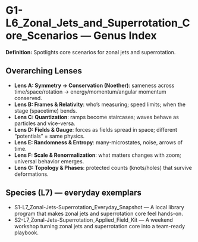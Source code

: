 # G1-L6_Zonal_Jets_and_Superrotation_Core_Scenarios — Genus Index
**Definition:** Spotlights core scenarios for zonal jets and superrotation.

## Overarching Lenses

- **Lens A: Symmetry -> Conservation (Noether)**: sameness across time/space/rotation → energy/momentum/angular momentum conserved.
- **Lens B: Frames & Relativity**: who’s measuring; speed limits; when the stage (spacetime) bends.
- **Lens C: Quantization**: ramps become staircases; waves behave as particles and vice-versa.
- **Lens D: Fields & Gauge**: forces as fields spread in space; different “potentials” = same physics.
- **Lens E: Randomness & Entropy**: many-microstates, noise, arrows of time.
- **Lens F: Scale & Renormalization**: what matters changes with zoom; universal behavior emerges.
- **Lens G: Topology & Phases**: protected counts (knots/holes) that survive deformations.

## Species (L7) — everyday exemplars
- S1-L7_Zonal-Jets-Superrotation_Everyday_Snapshot — A local library program that makes zonal jets and superrotation core feel hands-on.
- S2-L7_Zonal-Jets-Superrotation_Applied_Field_Kit — A weekend workshop turning zonal jets and superrotation core into a team-ready playbook.
